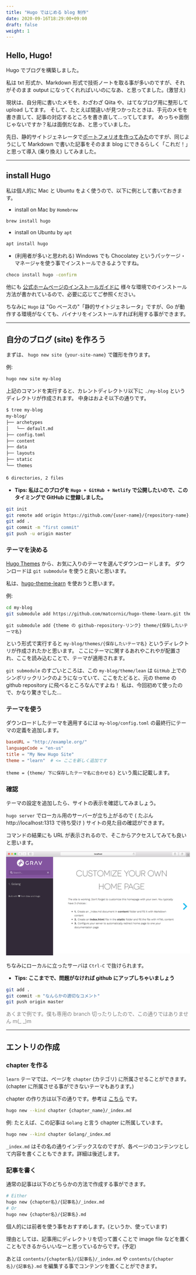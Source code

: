 ```yaml
---
title: "Hugo ではじめる blog 制作"
date: 2020-09-16T18:29:00+09:00
draft: false
weight: 1
---
```


## Hello, Hugo!

Hugo でブログを構築しました。

私は txt 形式か、Markdown 形式で技術ノートを取る事が多いのですが、それがそのまま output になってくれればいいのになあ、と思ってました。(激甘え)

現状は、自分用に書いたメモを、わざわざ Qiita や、はてなブログ用に整形して upload してます。
そして、たとえば間違いが見つかったときは、手元のメモを書き直して、記事の対応するところを書き直して...ってしてます。
めっちゃ面倒じゃないですか？私は面倒だなあ、と思っていました。

先日、静的サイトジェネレータで[ポートフォリオを作ってみた](https://sudachi0114.github.io)のですが、同じようにして Markdown で書いた記事をそのまま blog にできるらしく「これだ！」と思って導入 (乗り換え) してみました。

---

## install Hugo

私は個人的に Mac と Ubuntu をよく使うので、以下に例として書いておきます。

* install on Mac by `Homebrew`
```sh
brew install hugo
```

* install on Ubuntu by `apt`
```sh
apt install hugo
```

* (利用者が多いと思われる) Windows でも Chocolatey というパッケージ・マネージャを使う事でインストールできるようですね。
```sh
choco install hugo -confirm
```

他にも [公式ホームページのインストールガイドに](https://gohugo.io/getting-started/installing/) 様々な環境でのインストール方法が書かれているので、必要に応じてご参照ください。

ちなみに `Hugo` は "Go ベースの"「静的サイトジェネレータ」ですが、Go が動作する環境がなくても、バイナリをインストールすれば利用する事ができます。

---

## 自分のブログ (site) を作ろう

まずは、 `hugo new site {your-site-name}` で雛形を作ります。

例:
```sh
hugo new site my-blog
```

上記のコマンドを実行すると、カレントディレクトリ以下に `./my-blog` というディレクトリが作成されます。
中身はおよそ以下の通りです。

```sh
$ tree my-blog
my-blog/
├── archetypes
│   └── default.md
├── config.toml
├── content
├── data
├── layouts
├── static
└── themes

6 directories, 2 files
```

* **Tips: 私はこのブログを `Hugo + GitHub + Netlify` で公開したいので、このタイミングで GitHub に登録しました。**

```sh
git init
git remote add origin https://github.com/{user-name}/{repository-name}.git
git add .
git commit -m "first commit"
git push -u origin master
```


### テーマを決める
[Hugo Themes](https://themes.gohugo.io/) から、お気に入りのテーマを選んでダウンロードします。
ダウンロードは `git submodule` を使うと良いと思います。


私は、[hugo-theme-learn](https://github.com/matcornic/hugo-theme-learn) を使おうと思います。

例:
```sh
cd my-blog
git submodule add https://github.com/matcornic/hugo-theme-learn.git themes/learn
```

`git submodule add {theme の github-repository-リンク} theme/{保存したいテーマ名}` 

という形式で実行すると `my-blog/themes/{保存したいテーマ名}` というディレクトリが作成されたかと思います。
ここにテーマに関するあれやこれやが配置され、ここを読み込むことで、テーマが適用されます。

`git submodule` のすごいところは、この `my-blog/theme/lean` は `GitHub` 上でのシンボリックリンクのようになっていて、ここをたどると、元の theme の github repository に飛べるところなんですよね！
私は、今回初めて使ったので、かなり驚きでした...

<!-- ここに theme/learn のシンボリックリンクになっている画像を入れても良いかも -->


### テーマを使う
ダウンロードしたテーマを適用するには `my-blog/config.toml` の最終行にテーマの定義を追加します。

```my-blog/config.toml
baseURL = "http://example.org/"
languageCode = "en-us"
title = "My New Hugo Site"
theme = "learn"  # <= ここを新しく追加です
```

`theme = {theme/ 下に保存したテーマ名に合わせる}` という風に記載します。


### 確認
テーマの設定を追加したら、サイトの表示を確認してみましょう。

`hugo server` でローカル用のサーバーが立ち上がるので ( たぶん http://localhost:1313 で待ち受け ) サイトの見た目の確認ができます。

<!-- `hugo server -D`, `hugo -D` => `hugo server` ?? -->

コマンドの結果にも URL が表示されるので、そこからアクセスしてみても良いと思います。

<!-- 以下の画像のように表示されれば OK です。 ここに画像をいれる -->

![front-page image](./images/front-page.png?width=30pc)

ちなみにローカルに立ったサーバは `Ctrl-C` で抜けられます。


* **Tips: ここまでで、問題がなければ github にアップしちゃいましょう**

```sh
git add .
git commit -m "なんらかの適切なコメント"
git push origin master
```

<font color="gray">あくまで例です。僕も専用の branch 切ったりしたので、この通りではありません m(_ _)m</font>

---

## エントリの作成

### chapter を作る
`learn` テーマでは、ページを `chapter` (カテゴリ) に所属させることができます。 (chapter に所属させる事ができないテーマもあります。)

chapter の作り方は以下の通りです。参考は [こちら](https://learn.netlify.app/en/cont/archetypes/) です。

```sh
hugo new --kind chapter {chapter_name}/_index.md
```

例: たとえば、この記事は `Golang` と言う chapter に所属しています。
```sh
hugo new --kind chapter Golang/_index.md
```
`_index.md` はその名の通りインデックスなのですが、各ページのコンテンツとして内容を書くこともできます。詳細は後述します。


### 記事を書く
通常の記事は以下のどちらかの方法で作成する事ができます。

```sh
# Either
hugo new {chapter名}/{記事名}/_index.md
# Or
hugo new {chapter名}/{記事名}.md
```

個人的には前者を使う事をおすすめします。(というか、使っています)

理由としては、記事用にディレクトリを切って置くことで image file などを置くこともできるからいいなーと思っているからです。(予定)

あとは `contents/{chapter名}/{記事名}/_index.md` や `contents/{chapter名}/{記事名}.md` を編集する事でコンテンツを置くことができます。
